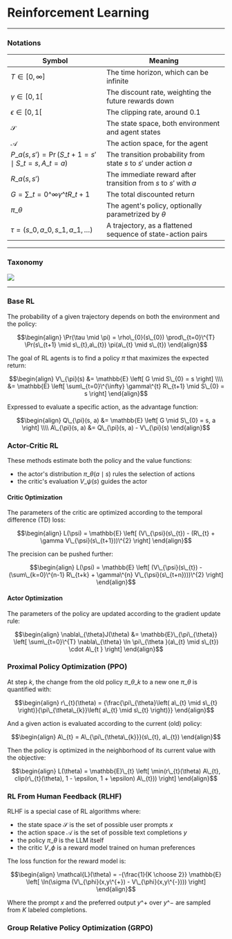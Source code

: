 # Reinforcement Learning



---

### Notations

| Symbol                                                                    | Meaning                                                                           |
| ------------------------------------------------------------------------- | --------------------------------------------------------------------------------- |
| $T \in [0, \infty]$                                                       | The time horizon, which can be infinite                                           |
| $\gamma \in [0, 1[$                                                       | The discount rate, weighting the future rewards down                              |
| $\epsilon \in [0, 1[$                                                     | The clipping rate, around $0.1$                                                   |
| $\mathcal{S}$                                                             | The state space, both environment and agent states                                |
| $\mathcal{A}$                                                             | The action space, for the agent                                                   |
| $P\_{a}(s,s') = \Pr(S\_{t+1}=s' \mid S\_{t}=s, A\_{t}=a)$                 | The transition probability from state $s$ to $s'$ under action $a$                |
| $R\_{a}(s,s')$                                                            | The immediate reward after transition from $s$ to $s'$ with $a$                   |
| $G = \sum\_{t=0}\^{\infty} \gamma\^{t} R\_{t+1}$                          | The total discounted return                                                       |
| $\pi\_{\theta}$                                                           | The agent's policy, optionally parametrized by $\theta$                           |
| $\tau = (s\_{0}, a\_{0}, s\_{1}, a\_{1}, \dots)$                          | A trajectory, as a flattened sequence of state-action pairs                       |

---

### Taxonomy

![][image-taxonomy]

---

### Base RL

The probability of a given trajectory depends on both the environment and the policy:

$$\begin{align}
\Pr(\tau \mid \pi) = \rho\_{0}(s\_{0}) \prod\_{t=0}\^{T} \Pr(s\_{t+1} \mid s\_{t},a\_{t}) \pi(a\_{t} \mid s\_{t})
\end{align}$$

The goal of RL agents is to find a policy $\pi$ that maximizes the expected return:

$$\begin{align}
V\_{\pi}(s)
&= \mathbb{E} \left[ G \mid S\_{0} = s \right] \\\\
&= \mathbb{E} \left[ \sum\_{t=0}\^{\infty} \gamma\^{t} R\_{t+1} \mid S\_{0} = s \right]
\end{align}$$

Expressed to evaluate a specific action, as the advantage function:

$$\begin{align}
Q\_{\pi}(s, a) &= \mathbb{E} \left[ G \mid S\_{0} = s, a \right] \\\\
A\_{\pi}(s, a) &= Q\_{\pi}(s, a) - V\_{\pi}(s)
\end{align}$$

### Actor-Critic RL

These methods estimate both the policy and the value functions:

- the actor's distribution $\pi\_{\theta}(a \mid s)$ rules the selection of actions
- the critic's evaluation $V\_{\psi}(s)$ guides the actor

#### Critic Optimization

The parameters of the critic are optimized according to the temporal difference (TD) loss:

$$\begin{align}
L(\psi) = \mathbb{E} \left[ (V\_{\psi}(s\_{t}) - (R\_{t} + \gamma V\_{\psi}(s\_{t+1}))\^{2} \right]
\end{align}$$

The precision can be pushed further:

$$\begin{align}
L(\psi) = \mathbb{E} \left[ (V\_{\psi}(s\_{t}) - (\sum\_{k=0}\^{n-1} R\_{t+k} + \gamma\^{n} V\_{\psi}(s\_{t+n})))\^{2} \right]
\end{align}$$

#### Actor Optimization

The parameters of the policy are updated according to the gradient update rule:

$$\begin{align}
\nabla\_{\theta}J(\theta)
&= \mathbb{E}\_{\pi\_{\theta}} \left[ \sum\_{t=0}\^{T} \nabla\_{\theta} \ln \pi\_{\theta }(a\_{t} \mid s\_{t}) \cdot A\_{t } \right]
\end{align}$$

### Proximal Policy Optimization (PPO)

At step $k$, the change from the old policy $\pi\_{\theta\_{k}}$ to a new one $\pi\_{\theta}$ is quantified with:

$$\begin{align}
r\_{t}(\theta) = {\frac{\pi\_{\theta}\left( a\_{t} \mid s\_{t} \right)}{\pi\_{\theta\_{k}}\left( a\_{t} \mid s\_{t} \right)}}
\end{align}$$

And a given action is evaluated according to the current (old) policy:

$$\begin{align}
A\_{t} = A\_{\pi\_{\theta\_{k}}}(s\_{t}, a\_{t})
\end{align}$$

Then the policy is optimized in the neighborhood of its current value with the objective:

$$\begin{align}
L(\theta) = \mathbb{E}\_{t} \left[ \min(r\_{t}(\theta) A\_{t}, clip(r\_{t}(\theta), 1 - \epsilon, 1 + \epsilon) A\_{t})) \right]
\end{align}$$

### RL From Human Feedback (RLHF)

RLHF is a special case of RL algorithms where:

- the state space $\mathcal{S}$ is the set of possible user prompts $x$
- the action space $\mathcal{A}$ is the set of possible text completions $y$
- the policy $\pi\_{\theta}$ is the LLM itself
- the critic $V\_{\phi}$ is a reward model trained on human preferences

The loss function for the reward model is:

$$\begin{align}
\mathcal{L}(\theta) = -{\frac{1}{K \choose 2}} \mathbb{E} \left[ \ln(\sigma (V\_{\phi}(x,y\^{+}) - V\_{\phi}(x,y\^{-}))) \right]
\end{align}$$

Where the prompt $x$ and the preferred output $y\^{+}$ over $y\^{-}$ are sampled from $K$ labeled completions.

### Group Relative Policy Optimization (GRPO)

[image-taxonomy]: .images/algorithms.svg
